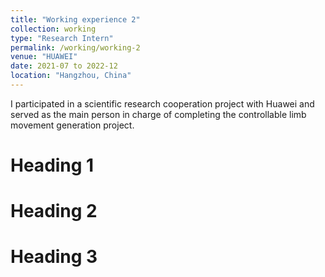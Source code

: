 ```yaml
---
title: "Working experience 2"
collection: working
type: "Research Intern"
permalink: /working/working-2
venue: "HUAWEI"
date: 2021-07 to 2022-12
location: "Hangzhou, China"
---
```


I participated in a scientific research cooperation project with Huawei and served as the main person in charge of completing the controllable limb movement generation project.

Heading 1
======

Heading 2
======

Heading 3
======
